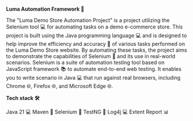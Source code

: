 **Luma Automation Framework 🚀**

The "Luma Demo Store Automation Project" is a project utilizing the Selenium tool 💻 for automating tasks on a demo e-commerce store. 
This project is built using the Java programming language 💻 and is designed to help improve the efficiency and accuracy 🎯 of various tasks performed on the Luma Demo Store website. 
By automating these tasks, the project aims to demonstrate the capabilities of Selenium 💪 and its use in real-world scenarios. 
Selenium is a suite of automation testing tool based on JavaScript framework 📚 to automate end-to-end web testing. 
It enables you to write scenario in Java 💻 that run against real browsers, including Chrome 🌐, Firefox 🌐, and Microsoft Edge 🌐.


**Tech stack 🛠️**

Java 21 💻
Maven 🔧
Selenium 🔧
TestNG 🧪
Log4j 💻
Extent Report 📊
